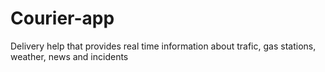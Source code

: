 # Courier-app
Delivery help that provides real time information about trafic, gas stations, weather, news and incidents
